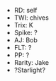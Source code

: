 - RD: self
- TWI: chives
- Trix: K
- Spike: ?
- AJ: Bob
- FLT: ?
- PP: ?
- Rarity: Jake
- ?Starlight?
